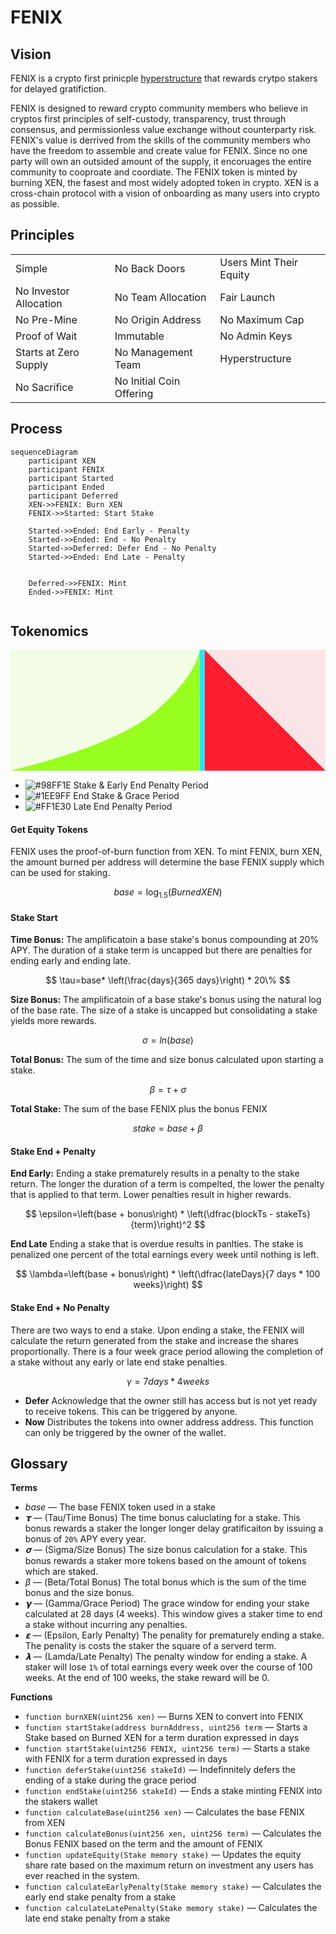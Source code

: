 # FENIX

## Vision

FENIX is a crypto first prinicple [hyperstructure](https://jacob.energy/hyperstructures.html) that rewards crytpo stakers for delayed gratifiction.



FENIX is designed to reward crypto community members who believe in cryptos first principles of self-custody, transparency, trust through consensus, and permissionless value exchange without counterparty risk. FENIX's value is derrived from the skills of the community members who have the freedom to assemble and create value for FENIX. Since no one party will own an outsided amount of the supply, it encoruages the entire community to cooproate and coordiate. The FENIX token is minted by burning XEN, the fasest and most widely adopted token in crypto. XEN is a cross-chain protocol with a vision of onboarding as many users into crypto as possible.

## Principles

<table>
<tr>
<td>Simple</td>
<td>No Back Doors</td>
<td>Users Mint Their Equity</td>
</tr>
<tr>
<td>No Investor Allocation</td>
<td>No Team Allocation</td>
<td>Fair Launch</td>
</tr>
<tr>
<td>No Pre-Mine</td>
<td>No Origin Address</td>
<td>No Maximum Cap</td>
</tr>
<tr>
<td>Proof of Wait</td>
<td>Immutable</td>
<td>No Admin Keys</td>
</tr>
<tr>
<td>Starts at Zero Supply</td>
<td>No Management Team</td>
<td>Hyperstructure</td>
</tr>
<tr>
<td>No Sacrifice</td>
<td>No Initial Coin Offering</td>
<td></td>
</tr>
</table>

## Process

```mermaid
sequenceDiagram
    participant XEN
    participant FENIX
    participant Started
    participant Ended
    participant Deferred
    XEN->>FENIX: Burn XEN
    FENIX->>Started: Start Stake

    Started->>Ended: End Early - Penalty
    Started->>Ended: End - No Penalty
    Started->>Deferred: Defer End - No Penalty
    Started->>Ended: End Late - Penalty

	
    Deferred->>FENIX: Mint
    Ended->>FENIX: Mint
    
```

## Tokenomics
<svg  width="100%" viewBox="0 0 1823 700" version="1.1" xmlns="http://www.w3.org/2000/svg" xmlns:xlink="http://www.w3.org/1999/xlink">
    <g id="Page-1" stroke="none" stroke-width="1" fill="none" fill-rule="evenodd">
        <g id="Slide-16:9" transform="translate(-26.000000, -376.000000)">
            <g id="stake" transform="translate(26.000000, 376.000000)">
                <g id="Process-Background" opacity="0.1">
                    <rect id="Earn" fill="#98FF1E" x="0" y="0" width="1095" height="700"></rect>
                    <rect id="Lose" fill="#FF1E30" x="1123" y="0" width="700" height="700"></rect>
                    <rect id="Grace" fill="#1EE9FF" x="1095" y="0" width="28" height="700"></rect>
                </g>
                <g id="Process-Fill">
                    <path d="M1095.00678,0 L1095.00678,700 L0,700 C421.940104,595.385417 705.550781,477.5 850.832031,346.34375 C996.113281,215.1875 1077.50487,99.7395833 1095.00678,0 Z" id="Earn" fill="#98FF1E"></path>
                    <polygon id="Lose" fill="#FF1E30" points="1123 0 1823 700 1123 700"></polygon>
                    <rect id="Grace" fill="#1EE9FF" x="1095" y="0" width="28" height="700"></rect>
                </g>
            </g>
        </g>
    </g>
</svg>

- ![#98FF1E](https://via.placeholder.com/15/98FF1E/98FF1E.png) Stake & Early End Penalty Period
- ![#1EE9FF](https://via.placeholder.com/15/1EE9FF/1EE9FF.png) End Stake & Grace Period
- ![#FF1E30](https://via.placeholder.com/15/FF1E30/FF1E30.png) Late End Penalty Period

#### Get Equity Tokens

FENIX uses the proof-of-burn function from XEN. To mint FENIX, burn XEN, the amount burned per address will determine the base FENIX supply which can be used for staking.

$$
base=\log_{1.5}\left(BurnedXEN\right)
$$

#### Stake Start

**Time Bonus:** The amplificatoin a base stake's bonus compounding at 20% APY. The duration of a stake term is uncapped but there are penalties for ending early and ending late.

$$
\tau=base* \left(\frac{days}{365 days}\right) * 20\%
$$

**Size Bonus:** The amplificatoin of a base stake's bonus using the natural log of the base rate. The size of a stake is uncapped but consolidating a stake yields more rewards.

$$
\sigma=ln(base)
$$

**Total Bonus:** The sum of the time and size bonus calculated upon starting a stake.

$$
\beta = \tau + \sigma
$$

**Total Stake:** The sum of the base FENIX plus the bonus FENIX

$$
stake = base + \beta
$$

#### Stake End + Penalty

**End Early:** Ending a stake prematurely results in a penalty to the stake return. The longer the duration of a term is compelted, the lower the penalty that is applied to that term. Lower penalties result in higher rewards.

$$
\epsilon=\left(base + bonus\right) * \left(\dfrac{blockTs - stakeTs}{term}\right)^2
$$

**End Late** Ending a stake that is overdue results in panlties. The stake is penalized one percent of the total earnings every week until nothing is left.

$$
\lambda=\left(base + bonus\right) * \left(\dfrac{lateDays}{7 days * 100 weeks}\right)
$$

#### Stake End + No Penalty

There are two ways to end a stake. Upon ending a stake, the FENIX will calculate the return generated from the stake and increase the shares proportionally. There is a four week grace period allowing the completion of a stake without any early or late end stake penalties.

$$
\gamma= 7 days * 4 weeks
$$

- **Defer** Acknowledge that the owner still has access but is not yet ready to receive tokens. This can be triggered by anyone.
- **Now** Distributes the tokens into owner address address. This function can only be triggered by the owner of the wallet.

## Glossary

**Terms**

- _base_  — The base FENIX token used in a stake
- _𝞃_  — (Tau/Time Bonus) The time bonus caluclating for a stake. This bonus rewards a staker the longer longer delay gratificaiton by issuing a bonus of `20%` APY every  year.
- _𝛔_  — (Sigma/Size Bonus) The size bonus calculation for a stake. This bonus rewards a staker more tokens based on  the amount of tokens which are staked.
- _β_  — (Beta/Total Bonus) The total bonus which is the sum of the time bonus and the size bonus.
- _𝝲_  — (Gamma/Grace Period) The grace window for ending your stake calculated at 28 days (4 weeks). This window gives a staker time to end a stake without incurring any penalties.
- _𝝴_ — (Epsilon, Early Penalty) The penality for prematurely ending a stake. The penality is costs the staker the square of a serverd term.
- **_𝝺_**  — (Lamda/Late Penalty) The penalty window for ending a stake. A staker will lose `1%` of total earnings every week over the course of 100 weeks. At the end of 100 weeks, the stake reward will be 0.

**Functions**

- `function burnXEN(uint256 xen)` — Burns XEN to convert into FENIX
- `function startStake(address burnAddress, uint256 term` — Starts a Stake based on Burned XEN for a term duration expressed in days
- `function startStake(uint256 FENIX, uint256 term)` — Starts a stake with FENIX for a term duration expressed in days
- `function deferStake(uint256 stakeId)` — Indefinnitely defers the ending of a stake during the grace period
- `function endStake(uint256 stakeId)` — Ends a stake minting FENIX into the stakers wallet
- `function calculateBase(uint256 xen)` — Calculates the base FENIX from XEN
- `function calculateBonus(uint256 xen, uint256 term)` — Calculates the Bonus FENIX based on the term and the amount of FENIX
- `function updateEquity(Stake memory stake)` — Updates the equity share rate based on the maximum return on investment any users has ever reached in the system.
- `function calculateEarlyPenalty(Stake memory stake)` — Calculates the early end stake penalty from a stake
- `function calculateLatePenalty(Stake memory stake)` — Calculates the late end stake penalty from a stake


